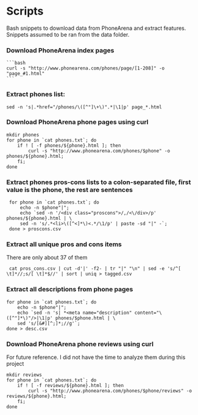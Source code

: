 # Scripts
Bash snippets to download data from PhoneArena and extract features.
Snippets assumed to be ran from the data folder.

### Download PhoneArena index pages
    ```bash
    curl -s "http://www.phonearena.com/phones/page/[1-208]" -o "page_#1.html"
    ```

### Extract phones list:
    sed -n 's|.*href="/phones/\([^"]\+\)".*|\1|p' page_*.html

### Download PhoneArena phone pages using curl
    mkdir phones
    for phone in `cat phones.txt`; do
        if ! [ -f phones/${phone}.html ]; then
            curl -s "http://www.phonearena.com/phones/$phone" -o phones/${phone}.html;
        fi;
    done

### Extract phones pros-cons lists to a colon-separated file, first value is the phone, the rest are sentences
     for phone in `cat phones.txt`; do
         echo -n $phone"|";
         echo `sed -n '/<div class="proscons">/,/<\/div>/p' phones/${phone}.html | \
         sed -n 's/.*<li>\([^<]*\)<.*/\1/p' | paste -sd "|" -`;
     done > proscons.csv

### Extract all unique pros and cons items
There are only about 37 of them

     cat pros_cons.csv | cut -d'|' -f2- | tr "|" "\n" | sed -e 's/^[ \t]*//;s/[ \t]*$//' | sort | uniq > tagged.csv

### Extract all descriptions from phone pages
    
    for phone in `cat phones.txt`; do
        echo -n $phone"|";
        echo `sed -n 's| *<meta name="description" content="\([^"]*\)"/>|\1|p' phones/$phone.html | \
        sed 's/[&#][^;]*;//g'`;
    done > desc.csv

### Download PhoneArena phone reviews using curl
For future reference. I did not have the time to analyze them during this project 

    mkdir reviews
    for phone in `cat phones.txt`; do
        if ! [ -f reviews/${phone}.html ]; then
            curl -s "http://www.phonearena.com/phones/$phone/reviews" -o reviews/${phone}.html;
        fi;
    done